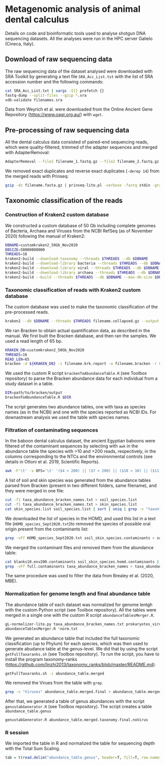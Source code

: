 # Metagenomic analysis of animal dental calculus
Details on code and bioinformatic tools used to analyse shotgun DNA sequencing datasets.
All the analyses were run in the HPC server Galielo (Cineca, Italy).

## Download of raw sequencing data
The raw sequencing data of the dataset analysed were downloaded with SRA Toolkit by generating a text file `SRA_Acc_List.txt` with the list of SRA accession number and the following commands: 

```bash
cat SRA_Acc_List.txt | xargs -I{} prefetch {}
fastq-dump --split-files --gzip *.sra
vdb-validate filenames.sra
```
Data from Weyrich et al. were downloaded from the Online Ancient Gene Repository (https://www.oagr.org.au/) with `wget`.

## Pre-processing of raw sequencing data
All the dental calculus data consisted of paired-end sequencing reads, which were quality-filtered, trimmed of the adapter sequences and merged with AdapterRemoval: 

```bash
AdapterRemoval --file1 filename_1.fastq.gz --file2 filename_2.fastq.gz --basename filename --minlength 30 --minquality 25 --trimns --trimqualities --gzip --threads 16 --collapse
```

We removed exact duplicates and reverse exact duplicates (`-derep 14`) from the merged reads with Prinseq: 
```bash
gzip -dc filename.fasta.gz | prinseq-lite.pl -verbose -fastq stdin -graph_data filename.prinseq.gd -graph_stats ld,de -derep 14 -out_good stdout -out_bad null | gzip > filename_prinseq.fastq.gz
```

## Taxonomic classification of the reads

### Construction of Kraken2 custom database
We constructed a custom database of 50 Gb including complete genomes of Bacteria, Archaea and Viruses from the NCBI RefSeq (as of November 2020) following the manual of Kraken2: 

```bash
DBNAME=customkraken2_50Gb_Nov2020
DBSIZE=50000000000
THREADS=16
kraken2-build --download-taxonomy --threads $THREADS --db $DBNAME
kraken2-build --download-library bacteria --threads $THREADS --db $DBNAME
kraken2-build --download-library viral --threads $THREADS --db $DBNAME
kraken2-build --download-library archaea --threads $THREADS --db $DBNAME
kraken2-build --build --threads $THREADS --db $DBNAME --max-db-size $DBSIZE 
```

### Taxonomic classification of reads with Kraken2 custom database
The custom database was used to make the taxonomic classification of the pre-processed reads. 
```bash
kraken2 --db $DBNAME --threads $THREADS filename.collapsed.gz --output filename.krk --gzip-compressed --report filename.krk.report
```

We ran Bracken to obtain actual quantification data, as described in the manual. We first built the Bracken database, and then ran the samples. 
We used a read length of 65 bp. 
```bash
KRAKEN_DB=customkraken2_50Gb_Nov2020
THREADS=16
READ_LEN=65
bracken -d ${KRAKEN_DB} -i filename.krk.report -o filename.bracken -r ${READ_LEN} 
```

We used the custom R script `brackenToAbundanceTable.R` (see Toolbox repository) to parse the Bracken abundance data for each individual from a study dataset in a table. 
```bash
DIR=path/to/bracken/output
brackenToAbundanceTable.R $DIR
```
The script generates two abundance tables, one with taxa as species names (as in the NCBI) and one with the species reported as NCBI IDs. For downastream analysis we used the table with species names. 

### Filtration of contaminating sequences
In the baboon dental calculus dataset, the ancient Egyptian baboons were filtered of the contaminant sequences by selecting with `awk` in the abundance table the species with >10 and >200 reads, respectively, in the columns corresponding to the NTCs and the environmental controls (see details in Ottoni et al. 2019, Scientific Reports). 

```bash
awk -F'\t' -v OFS='\t' '($4 > 200) || ($7 > 200) || ($10 > 10) || ($11 > 10)  || ($12 > 10) || ($13 > 10){print $1}' taxa_abundance_bracken_names.txt | tail -n +2 > blanks10.env200.contaminants
```

A list of soil and skin species was generated from the abundance tables parsed from Bracken (present in two different folders, same filename), and they were merged in one file: 
```bash
cut -f1 taxa_abundance_bracken_names.txt > soil_species.list
cut -f1 taxa_abundance_bracken_names.txt > skin_species.list
cat skin_species.list soil_species.list | sort | uniq | grep -v "taxon" > soil_skin_species.contaminants
```

We downloaded the list of species in the HOMD, and used this list in a text file (`HOMD_species_Sept2020.txt`)to removed the species of possible oral origin present from the contaminants list:
```bash
grep -vFf HOMD_species_Sept2020.txt soil_skin_species.contaminants > soil_skin_species.homd.contaminants   
```

We merged the contaminant files and removed them from the abundance table: 
```bash
cat blanks10.env200.contaminants soil_skin_species.homd.contaminants | sort | uniq > full.contaminants
grep -vFf full.contaminants taxa_abundance_bracken_names > taxa_abundance_bracken_names.filtered
```

The same procedure was used to filter the data from Brealey et al. (2020, MBE). 

### Normalization for genome length and final abundance table
The abundance table of each dataset was normalized for genome lentgh with the custom Python script (see Toolbox repository). All the tables were merged in a single one with the custom R script `abundanceTablesMerger.R`.

```bash
gL-normalizer-lite.py taxa_abundance_bracken_names.txt prokaryotes_viruses_organelles.table taxa_abundance_bracken_names_norm.txt
abundanceTablesMerger.R *norm.txt
```

We generated an abundance table that included the full taxonomic classification (up to Phylum) for each species, which was then used to generate abudance table at the genus-level. We did that by using the script `getFullTaxaranks.sh` (see Toolbox repository). To run the script, you have to install the program taxonomy-ranks (https://github.com/linzhi2013/taxonomy_ranks/blob/master/README.md).

```bash
getFullTaxaranks.sh -i abundance_table.merged 
```

We removed the Virues from the table with `grep`. 

```bash
grep -v "Viruses" abundance_table.merged.final > abundance_table.merged.final.noVirus
```

After that, we generated a table of genus abundances with the script `genustabGenerator.R` (see Toolbox repository). The script creates a table `abundance_table.genus`

```bash
genustabGenerator.R abundance_table.merged.taxonomy.final.noVirus 
```

### R session
We imported the table in R and normalized the table for sequencing depth with the Total Sum Scaling. 

```R
tab = t(read.delim("abundance_table.genus", header=T, fill=T, row.names=1, sep="\t"))
```




